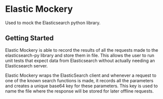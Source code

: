 # Elastic Mockery

Used to mock the Elasticsearch python library. 

## Getting Started

Elastic Mockery is able to record the results of all the requests made to the elasticsearch-py library and store them in file.
This allows the user to run unit tests that expect data from Elasticsearch without actually needing an Elasticsearch server.

Elastic Mockery wraps the ElasticSearch client and whenever a request to one of the known search functions is made, it records all the parameters and creates a unique base64 key for these parameters. This key is used to name the file where the response will be stored for later offline requests.
